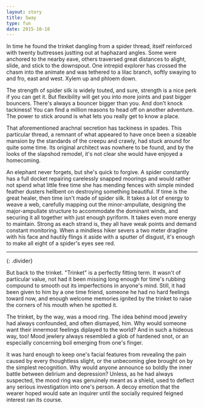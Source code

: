 ```yaml
---
layout: story
title: Sway
type: fun
date: 2015-10-10
---
```


In time he found the trinket dangling from a spider thread, itself reinforced with twenty buttresses justting out at haphazard angles. Some were anchored to the nearby eave, others traversed great distances to alight, slide, and stick to the downspout. One intrepid explorer has crossed the chasm into the animate and was tethered to a lilac branch, softly swaying to and fro, east and west. Xylem up and phloem down.

The strength of spider silk is widely touted, and sure, strength is a nice perk if you can get it. But flexibility will get you into more joints and past bigger bouncers. There's always a bouncer bigger than you. And don't knock tackiness! You can find a million reasons to head off on another adventure. The power to stick around is what lets you really get to know a place.

That aforementioned arachnal secretion has tackiness in spades. This particular thread, a remnant of what appeared to have once been a sizeable mansion by the standards of the creepu and crawly, had stuck around for quite some time. Its original architect was nowhere to be found, and by the looks of the slapshod remodel, it's not clear she would have enjoyed a homecoming.

An elephant never forgets, but she's quick to forgive. A spider constantly has a full docket repairing carelessly snapped moorings and would rather not spend what little free time she has mending fences with simple minded feather dusters hellbent on destroying something beautiful. If time is the great healer, then time isn't made of spider silk. It takes a lot of energy to weave a web, carefully mapping out the minor-ampullate, designing the major-ampullate structure to accommodate the dominant winds, and securing it all together with just enough pyriform. It takes even more energy to maintain. Strong as each strand is, they all have weak points and demand constant monitoring. When a mindless hiker severs a two meter dragline with his face and hautily flings it aside with a sputter of disgust, it's enough to make all eight of a spider's eyes see red.

* * *
{: .divider}

But back to the trinket. "Trinket" is a perfectly fitting term. It wasn't of particular value, not had it been missing long enough for time's rubbing compound to smooth out its imperfections in anyone's mind. Still, it had been given to him by a one time friend, someone he had no hard feelings toward now, and enough welcome memories ignited by the trinket to raise the corners of his mouth when he spotted it.

The trinket, by the way, was a mood ring. The idea behind mood jewelry had always confounded, and often dismayed, him. Why would someone want their innermost feelings diplayed to the world? And in such a hideous way, too! Mood jewlery always resembled a glob of hardened snot, or an especially concerning boil emerging from one's finger.

It was hard enough to keep one's facial features from revealing the pain caused by every thoughtless slight, or the unbecoming glee brought on by the simplest recognition. Why would anyone announce so boldly the inner battle between delirium and depression? Unless, as he had always suspected, the mood ring was genuinely meant as a shield, used to deflect any serious investigation into one's person. A decoy emotion that the wearer hoped would sate an inquirer until the socially required feigned interest ran its course.
